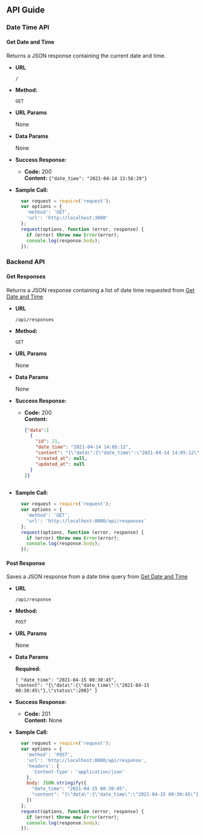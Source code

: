 **API Guide**
----

### Date Time API

<a name="get_date_time"></a>
#### Get Date and Time

Returns a JSON response containing the current date and time.

* **URL**

  `/`

* **Method:**

  `GET`
  
*  **URL Params**

   None

* **Data Params**

   None

* **Success Response:**

  * **Code:** 200 <br />
    **Content:** `{"date_time": "2021-04-14 13:56:29"}`

* **Sample Call:**

  ```javascript
    var request = require('request');
    var options = {
      'method': 'GET',
      'url': 'http://localhost:3000'
    };
    request(options, function (error, response) {
      if (error) throw new Error(error);
      console.log(response.body);
    });
  ```

### Backend API

#### Get Responses

Returns a JSON response containing a list of date time requested from [Get Date and Time](#get_date_time)

* **URL**

  `/api/responses`

* **Method:**

  `GET`
  
*  **URL Params**

   None

* **Data Params**

   None

* **Success Response:**

  * **Code:** 200 <br />
    **Content:** 
    ```JSON
    {"data":[
      {
        "id": 21,
        "date_time": "2021-04-14 14:05:12",
        "content": "{\"data\":{\"date_time\":\"2021-04-14 14:05:12\"},\"status\":200,\"statusText\":\"OK\",\"headers\":{\"content-length\":\"35\",\"content-type\":\"application/json; charset=utf-8\"},\"config\":{\"url\":\"http://localhost:3000\",\"method\":\"get\",\"headers\":{\"Accept\":\"application/json, text/plain, */*\"},\"transformRequest\":[null],\"transformResponse\":[null],\"timeout\":0,\"xsrfCookieName\":\"XSRF-TOKEN\",\"xsrfHeaderName\":\"X-XSRF-TOKEN\",\"maxContentLength\":-1,\"maxBodyLength\":-1},\"request\":{}}",
        "created_at": null,
        "updated_at": null
      }
    ]}
 
* **Sample Call:**

  ```javascript
    var request = require('request');
    var options = {
      'method': 'GET',
      'url': 'http://localhost:8000/api/responses'
    };
    request(options, function (error, response) {
      if (error) throw new Error(error);
      console.log(response.body);
    });
  ```
  
#### Post Response

Saves a JSON response from a date time query from [Get Date and Time](#get_date_time)

* **URL**

  `/api/response`

* **Method:**

  `POST`
  
*  **URL Params**

   None

* **Data Params**

  **Required:**
   
  ```
  { "date_time": "2021-04-15 00:30:45", 
  "content": "{\"data\":{\"date_time\":\"2021-04-15 00:30:45\"},\"status\":200}" }
  ```

* **Success Response:**

  * **Code:** 201 <br />
    **Content:** None
 
* **Sample Call:**

  ```javascript
    var request = require('request');
    var options = {
      'method': 'POST',
      'url': 'http://localhost:8000/api/response',
      'headers': {
        'Content-Type': 'application/json'
      },
      body: JSON.stringify({
        "date_time": "2021-04-15 00:30:45",
        "content": "{\"data\":{\"date_time\":\"2021-04-15 00:30:45\"},\"status\":200}"
      })
    };
    request(options, function (error, response) {
      if (error) throw new Error(error);
      console.log(response.body);
    });
  ```